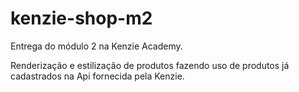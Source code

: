 # kenzie-shop-m2

Entrega do módulo 2 na Kenzie Academy.

Renderização e estilização de produtos fazendo uso de produtos já cadastrados na Api fornecida pela Kenzie.
